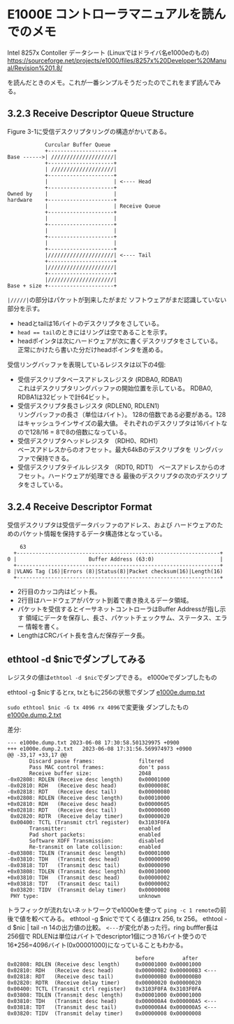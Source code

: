# E1000E コントローラマニュアルを読んでのメモ

Intel 8257x Contoller データシート (Linuxではドライバ名e1000eのもの)
https://sourceforge.net/projects/e1000/files/8257x%20Developer%20Manual/Revision%201.8/

を読んだときのメモ。これが一番シンプルそうだったのでこれをまず読んでみる。

## 3.2.3 Receive Descriptor Queue Structure

Figure 3-1に受信デスクリプタリングの構造がかいてある。

```
            Curcular Buffer Queue
            +---------------------+
Base ------>| ////////////////////|
            +---------------------+
            | ////////////////////|
            +---------------------+
            |                     | <---- Head
            +---------------------+
Owned by    |                     | 
hardware    +---------------------+ 
            |                     | Receive Queue
            +---------------------+  
            |                     |
            +---------------------+
            |                     |
            +---------------------+
            |                     |
            +---------------------+
            |/////////////////////| <---- Tail
            +---------------------+
            |/////////////////////|
            +---------------------+
            |/////////////////////|
Base + size +---------------------+
```

``|/////|``の部分はパケットが到来したがまだ
ソフトウェアがまだ認識していない部分を示す。

- headとtailは16バイトのデスクリプタをさしている。
- ``head == tail``のときにはリングは空であることを示す。
- headポインタは次にハードウェアが次に書くデスクリプタをさしている。
正常にかけたら書いた分だけheadポインタを進める。

受信リングバッファを表現しているレジスタは以下の4個:

- 受信デスクリプタベースアドレスレジスタ (RDBA0, RDBA1)<br>
これはデスクリプタリングバッファの開始位置を示している。
RDBA0, RDBA1は32ビットで計64ビット。
- 受信デスクリプタ長さレジスタ (RDLEN0, RDLEN1)<br>
リングバッファの長さ（単位はバイト）。
128の倍数である必要がある。128はキャッシュラインサイズの最大値。
それぞれのデスクリプタは16バイトなので128/16 = 8で8の倍数になっている。
- 受信デスクリプタヘッドレジスタ （RDH0、RDH1）<br>
ベースアドレスからのオフセット。最大64kBのデスクリプタを
リングバッファで保持できる。
- 受信デスクリプタテイルレジスタ （RDT0, RDT1）
ベースアドレスからのオフセット。ハードウェアが処理できる
最後のデスクリプタの次のデスクリプタをさしている。

## 3.2.4 Receive Descriptor Format

受信デスクリプタは受信データバッファのアドレス、および
ハードウェアのためのパケット情報を保持するデータ構造体となっている。

```
    63
  +-----------------------------------------------------------------+
0 |                       Buffer Address (63:0)                     |
  +-----------------------------------------------------------------+
8 |VLANG Tag (16)|Errors (8)|Status(8)|Packet checksum(16)|Length(16)
  +-----------------------------------------------------------------+
```

- 2行目のカッコ内はビット長。
- 2行目はハードウェアがパケット到着で書き換えるデータ領域。
- パケットを受信するとイーサネットコントローラはBuffer Addressが指し示す
領域にデータを保存し、長さ、パケットチェックサム、ステータス、エラー
情報を書く。
- LengthはCRCバイト長を含んだ保存データ長。

## ethtool -d $nicでダンプしてみる

レジスタの値は``ethtool -d $nic``でダンプできる。
e1000eでダンプしたもの

ethtool -g $nicするとrx, txともに256の状態でダンプ
[e1000e.dump.txt](e1000e.dump.txt)

``sudo ethtool $nic -G tx 4096 rx 4096``で変更後
ダンプしたもの
[e1000e.dump.2.txt](e1000e.dump.2.txt)

差分:
```
--- e1000e.dump.txt	2023-06-08 17:30:58.501329975 +0900
+++ e1000e.dump.2.txt	2023-06-08 17:31:56.569974973 +0900
@@ -33,17 +33,17 @@
       Discard pause frames:              filtered
       Pass MAC control frames:           don't pass
       Receive buffer size:               2048
-0x02808: RDLEN (Receive desc length)     0x00001000
-0x02810: RDH   (Receive desc head)       0x0000008C
-0x02818: RDT   (Receive desc tail)       0x00000080
+0x02808: RDLEN (Receive desc length)     0x00010000
+0x02810: RDH   (Receive desc head)       0x00000605
+0x02818: RDT   (Receive desc tail)       0x00000600
 0x02820: RDTR  (Receive delay timer)     0x00000020
 0x00400: TCTL (Transmit ctrl register)   0x3103F0FA
       Transmitter:                       enabled
       Pad short packets:                 enabled
       Software XOFF Transmission:        disabled
       Re-transmit on late collision:     enabled
-0x03808: TDLEN (Transmit desc length)    0x00001000
-0x03810: TDH   (Transmit desc head)      0x00000090
-0x03818: TDT   (Transmit desc tail)      0x00000090
+0x03808: TDLEN (Transmit desc length)    0x00010000
+0x03810: TDH   (Transmit desc head)      0x00000002
+0x03818: TDT   (Transmit desc tail)      0x00000002
 0x03820: TIDV  (Transmit delay timer)    0x00000008
 PHY type:                                unknown
```

トラフィックが流れないネットワークでe1000eを使って
``ping -c 1 remote``の前後で値を較べてみる。
ethtool -g $nicででてくる値はrx 256, tx 256。
ethtool -d $nic | tail -n 14の出力値の比較。
``<---``が変化があった行。ring bufffer長は256個で
RDLENは単位はバイトでdescriptor1個につき16バイト使うので
16*256=4096バイト(0x00001000)になっていることもわかる。

```
                                         before         after
0x02808: RDLEN (Receive desc length)     0x00001000	0x00001000
0x02810: RDH   (Receive desc head)       0x000000B2	0x000000B3 <---
0x02818: RDT   (Receive desc tail)       0x000000B0	0x000000B0
0x02820: RDTR  (Receive delay timer)     0x00000020	0x00000020
0x00400: TCTL (Transmit ctrl register)   0x3103F0FA	0x3103F0FA
0x03808: TDLEN (Transmit desc length)    0x00001000	0x00001000
0x03810: TDH   (Transmit desc head)      0x000000A4	0x000000A5 <---
0x03818: TDT   (Transmit desc tail)      0x000000A4	0x000000A5 <---
0x03820: TIDV  (Transmit delay timer)    0x00000008	0x00000008
```

